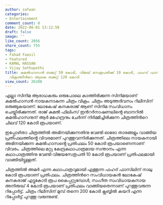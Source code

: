 ```yaml
---
author: safwan
categories:
- Entertainment
comment_count: 0
date: 2022-06-01 13:12:58
draft: false
image: ''
like_count: 2056
share_count: 755
tags:
- Fahad Faasil
- Featured
- KAMAL HASSAN
- Vijay Sethupathi
title: കമൽഹാസൻ ബജറ്റ് 50 കോടി, വിജയ് സേതുപതിക്ക് 10 കോടി, ഫഹദ് ഫാസിലിന് നാലുകോടി;
  വിക്രത്തിൻറെ ആകെ ബജറ്റ് 120 കോടി
view_count: 26208
---
```


എല്ലാ സിനിമ ആരാധകരും ഒരുപോലെ കാത്തിരിക്കുന്ന സിനിമയാണ് കമൽഹാസൻ നായകനാകുന്ന ചിത്രം വിക്രം. ചിത്രം അടുത്തദിവസം റിലീസിന് ഒരുങ്ങുകയാണ്. ലോകേഷ് കനകരാജ് ആണ് സിനിമ സംവിധാനം ചെയ്തിരിക്കുന്നത്. രാജ് കമൽ ഫിലിംസ് ഇൻറർനാഷണലിൻ്റെ ബാനറിൽ കമൽഹാസനുന് ആർ മഹേന്ദ്രനും ചേർന്ന് നിർമ്മിച്ചിരിക്കുന്ന ചിത്രത്തിൻറെ ചിലവ് 120 കോടി രൂപയാണ്.

ഇപ്പോഴിതാ ചിത്രത്തിൽ അഭിനയിക്കുന്നതിനു വേണ്ടി ഓരോ താരങ്ങളും വാങ്ങിയ പ്രതിഫലത്തിൻ്റെ വിവരമാണ് പുറത്തുവന്നിരിക്കുന്നത്. ചിത്രത്തിലെ നായകനായി അഭിനയിക്കുന്ന കമൽഹാസൻ്റെ പ്രതിഫലം 50 കോടി രൂപയാണെന്നാണ് വിവരം. ചിത്രത്തിലെ മറ്റു കേന്ദ്രകഥാപാത്രമായ സന്താനം എന്ന കഥാപാത്രത്തിനു വേണ്ടി വിജയസേതുപതി 10 കോടി രൂപയാണ് പ്രതിഫലമായി വാങ്ങിയിട്ടുള്ളത്.

ചിത്രത്തിൽ അമർ എന്ന കഥാപാത്രവുമായി എത്തുന്ന ഫഹദ് ഫാസിലിന് നാലു കോടി രൂപയാണ് പ്രതിഫലം. ചിത്രത്തിൻറെ സംവിധായകൻ ലോകേഷ് കനകരാജ് എട്ടുകോടി രൂപ കൈപ്പറ്റുമ്പോൾ, സംഗീത സംവിധായകനായ അനിരുദ്ധ് 4 കോടി രൂപയാണ് പ്രതിഫലം വാങ്ങിയതെന്നാണ് പുറത്തുവരുന്ന റിപ്പോർട്ട്. ചിത്രം റിലീസിന് മുമ്പ് തന്നെ 200 കോടി ക്ലബ്ബിൽ കയറി എന്ന റിപ്പോർട്ട് പുറത്തു വരുന്നുണ്ട്.